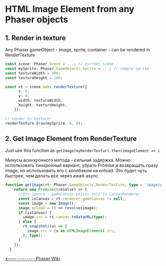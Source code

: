 # HTML Image Element from any Phaser objects

## 1. Render in texture

Any Phaser gameObject - image, sprite, container - can be rendered in RenderTexture

```typescript
const scene: Phaser.Scene = ...; // current scene
const mySprite: Phaser.GameObjects.Sprite = ...; // sample sprite
const textureWidth = 100;
const textureHeight = 100;

const rt = scene.make.renderTexture({
      x: 0,
      y: 0,
      width: textureWidth,
      height: textureHeight,
    });

// render to texture! 
renderTexture.draw(mySprite, 0, 0);
```

## 2. Get Image Element from RenderTexture

Just use this function as `getImage(myRenderTextur).then(imageElement => )`

Минусы асинхронного метода - сильная задержка.
Можно использовать синхронный вариант, убрать Promise и возвращать сразу image, но использовать его с коллбэком на onload. Это будет чуть быстрее, чем делать все через await-async.

```typescript
function getImage(rt: Phaser.GameObjects.RenderTexture, type = 'image/png'): Promise<HTMLImageElement> {
    return new Promise((resolve) => {
      //@ts-ignore - gameCanvas exists only in CanvasRenderer
      const isCanvas = rt.renderer.gameCanvas != null;;
      const image = new Image();
      image.onload = () => resolve(image);
      if (isCanvas) {
        image.src = rt.canvas.toDataURL(type);
      } else {
        rt.snapshot((a) => {
          image.src = (a as HTMLImageElement).src;
        }, type);
      }
    });
  }
```

[<------------ Phaser Wiki ](../README.md)